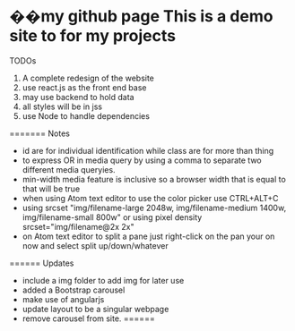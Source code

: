 ��m y   g i t h u b   p a g e
 This is a demo site to for my projects
=======
TODOs
  1. A complete redesign of the website
  2. use react.js as the front end base
  3. may use backend to hold data
  4. all styles will be in jss
  5. use Node to handle dependencies

=======
Notes
  * id are for individual identification while class are for more than thing
  * to express OR in media query by using a comma to separate two different media
    queryies.
  * min-width media feature is inclusive so a browser width that is equal to that
    will be true
  * when using Atom text editor to use the color picker use CTRL+ALT+C
  * using srcset
    "img/filename-large 2048w,
     img/filename-medium 1400w,
     img/filename-small 800w"
     or using pixel density
     srcset="img/filename@2x 2x"
  * on Atom text editor to split a pane just right-click on the pan your on now and select split up/down/whatever

======
Updates
  * include a img folder to add img for later use
  * added a Bootstrap carousel
  * make use of angularjs
  * update layout to be a singular webpage
  * remove carousel from site.
======
 
 
